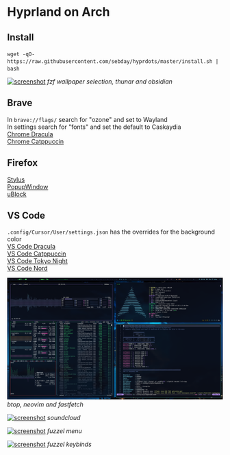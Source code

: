 # Hyprland on Arch

## Install 

`wget -qO- https://raw.githubusercontent.com/sebday/hyprdots/master/install.sh | bash`

[![screenshot](https://raw.githubusercontent.com/sebday/hyprdots/refs/heads/master/.config/hypr/screens/hypr_dracula_screenshot1.png)](https://raw.githubusercontent.com/sebday/hyprdots/refs/heads/master/.config/hypr/screens/hypr_dracula_screenshot1.png)
*fzf wallpaper selection, thunar and obsidian*

## Brave

In `brave://flags/` search for "ozone" and set to Wayland  
In settings search for "fonts" and set the default to Caskaydia  
[Chrome Dracula](https://chromewebstore.google.com/detail/dracula-chrome-theme/gfapcejdoghpoidkfodoiiffaaibpaem)  
[Chrome Catppuccin](https://chromewebstore.google.com/detail/catppuccin-chrome-theme-m/bkkmolkhemgaeaeggcmfbghljjjoofoh)

## Firefox

[Stylus](https://addons.mozilla.org/en-GB/firefox/addon/styl-us/)  
[PopupWindow](https://addons.mozilla.org/en-GB/firefox/addon/popup-window/)  
[uBlock](https://github.com/gorhill/uBlock#ublock-origin)  

## VS Code

`.config/Cursor/User/settings.json` has the overrides for the background color  
[VS Code Dracula](https://draculatheme.com/visual-studio-code)  
[VS Code Catppuccin](https://marketplace.visualstudio.com/items?itemName=Catppuccin.catppuccin-vsc)  
[VS Code Tokyo Night](https://marketplace.visualstudio.com/items?itemName=enkia.tokyo-night)  
[VS Code Nord](https://marketplace.visualstudio.com/items?itemName=arcticicestudio.nord-visual-studio-code)

[![screenshot](https://raw.githubusercontent.com/sebday/hyprdots/refs/heads/master/.config/hypr/screens/hypr_dracula_screenshot2.png)](https://raw.githubusercontent.com/sebday/hyprdots/refs/heads/master/.config/hypr/screens/hypr_dracula_screenshot2.png)
*btop, neovim and fastfetch*

[![screenshot](https://raw.githubusercontent.com/sebday/hyprdots/refs/heads/master/.config/hypr/screens/hypr_dracula_screenshot3.png)](https://raw.githubusercontent.com/sebday/hyprdots/refs/heads/master/.config/hypr/screens/hypr_dracula_screenshot3.png)
*soundcloud*

[![screenshot](https://raw.githubusercontent.com/sebday/hyprdots/refs/heads/master/.config/hypr/screens/hypr_dracula_screenshot4.png)](https://raw.githubusercontent.com/sebday/hyprdots/refs/heads/master/.config/hypr/screens/hypr_dracula_screenshot4.png)
*fuzzel menu*

[![screenshot](https://raw.githubusercontent.com/sebday/hyprdots/refs/heads/master/.config/hypr/screens/hypr_dracula_screenshot5.png)](https://raw.githubusercontent.com/sebday/hyprdots/refs/heads/master/.config/hypr/screens/hypr_dracula_screenshot5.png)
*fuzzel keybinds*
